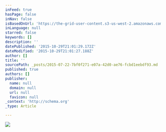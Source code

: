 ```yaml
---
inFeed: true
hasPage: false
inNav: false
isBasedOnUrl: 'https://the-grid-user-content.s3-us-west-2.amazonaws.com/83f9321a-fb9c-4e2a-9e1b-7a69bcf11096.jpg'
inLanguage: null
starred: false
keywords: []
description: ''
datePublished: '2015-10-29T21:01:29.172Z'
dateModified: '2015-10-29T21:01:27.188Z'
author: []
title: ''
sourcePath: _posts/2015-07-22-7bf0f271-e07a-42d0-ae76-fcbd1eebdf93.md
published: true
authors: []
publisher:
  name: null
  domain: null
  url: null
  favicon: null
_context: 'http://schema.org'
_type: Article

---
```

![](https://the-grid-user-content.s3-us-west-2.amazonaws.com/83f9321a-fb9c-4e2a-9e1b-7a69bcf11096.jpg)